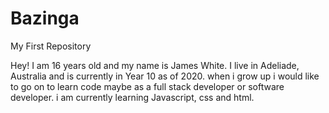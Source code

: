 # Bazinga
My First Repository 

Hey! I am 16 years old and my name is James White. 
I live in Adeliade, Australia and is currently in Year 10 as of 2020.
when i grow up i would like to go on to learn code maybe as a full stack developer or software developer.
i am currently learning Javascript, css and html.

